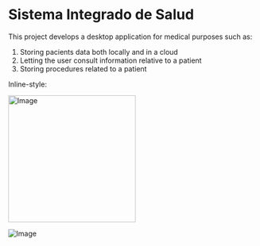 # Sistema Integrado de Salud
This project develops a desktop application for medical purposes such as:

1. Storing pacients data both locally and in a cloud
2. Letting the user consult information relative to a patient
3. Storing procedures related to a patient

Inline-style: 

<img width="256" height="256" alt="Image" src="https://github.com/user-attachments/assets/728f21df-944d-47e2-be2b-3774a8fba0e6" />

![Image](https://github.com/user-attachments/assets/a21837d2-e7f8-43eb-a413-2d070cac3f71)

